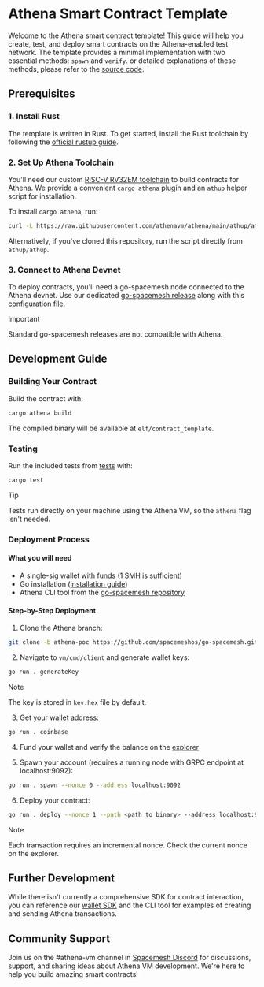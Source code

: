 # Athena Smart Contract Template

Welcome to the Athena smart contract template!
This guide will help you create, test, and deploy smart contracts on the Athena-enabled test network.
The template provides a minimal implementation with two essential methods: `spawn` and `verify`.
or detailed explanations of these methods, please refer to the [source code](src/contract.rs).

## Prerequisites

### 1. Install Rust

The template is written in Rust.
To get started, install the Rust toolchain by following the [official rustup guide](https://rustup.rs).

### 2. Set Up Athena Toolchain

You'll need our custom [RISC-V RV32EM toolchain](https://github.com/athenavm/rustc-rv32e-toolchain) to build contracts for Athena.
We provide a convenient `cargo athena` plugin and an `athup` helper script for installation.

To install `cargo athena`, run:

```sh
curl -L https://raw.githubusercontent.com/athenavm/athena/main/athup/athup | bash
```

Alternatively, if you've cloned this repository, run the script directly from `athup/athup`.

### 3. Connect to Athena Devnet

To deploy contracts, you'll need a go-spacemesh node connected to the Athena devnet.
Use our dedicated [go-spacemesh release](https://github.com/spacemeshos/go-spacemesh/releases/tag/athena-devnet-13-1.0.1)
along with this [configuration file](https://configs.spacemesh.network/config.devnet-athena-13.json).

> [!IMPORTANT]
> Standard go-spacemesh releases are not compatible with Athena.

## Development Guide

### Building Your Contract

Build the contract with:

```sh
cargo athena build
```

The compiled binary will be available at `elf/contract_template`.

### Testing

Run the included tests from [tests](tests/test.rs) with:

```sh
cargo test
```

> [!TIP]
> Tests run directly on your machine using the Athena VM,
> so the `athena` flag isn't needed.

### Deployment Process

#### What you will need

- A single-sig wallet with funds (1 SMH is sufficient)
- Go installation ([installation guide](https://go.dev/doc/install))
- Athena CLI tool from the [go-spacemesh repository](https://github.com/spacemeshos/go-spacemesh/tree/athena-poc/vm/cmd/client)

#### Step-by-Step Deployment

1. Clone the Athena branch:

```sh
git clone -b athena-poc https://github.com/spacemeshos/go-spacemesh.git
```

2. Navigate to `vm/cmd/client` and generate wallet keys:

```sh
go run . generateKey
```

> [!NOTE]
> The key is stored in `key.hex` file by default.

3. Get your wallet address:

```sh
go run . coinbase
```

4. Fund your wallet and verify the balance on the [explorer](https://explorer-devnet-athena.spacemesh.network/accounts)

5. Spawn your account (requires a running node with GRPC endpoint at localhost:9092):

```sh
go run . spawn --nonce 0 --address localhost:9092
```

6. Deploy your contract:

```sh
go run . deploy --nonce 1 --path <path to binary> --address localhost:9092
```

> [!NOTE]
> Each transaction requires an incremental nonce. Check the current nonce on the explorer.

## Further Development

While there isn't currently a comprehensive SDK for contract interaction,
you can reference our [wallet SDK](https://github.com/spacemeshos/go-spacemesh/blob/athena-poc/vm/sdk)
and the CLI tool for examples of creating and sending Athena transactions.

## Community Support

Join us on the #athena-vm channel in [Spacemesh Discord](https://discord.gg/spacemesh)
for discussions, support, and sharing ideas about Athena VM development.
We're here to help you build amazing smart contracts!
